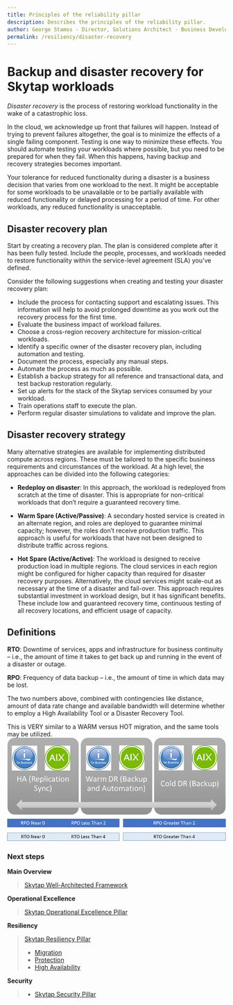 ```yaml
---
title: Principles of the reliability pillar
description: Describes the principles of the reliability pillar.
author: George Stamos - Director, Solutions Architect - Business Development
permalink: /resiliency/disaster-recovery
---
```


# Backup and disaster recovery for Skytap workloads

*Disaster recovery* is the process of restoring workload functionality in the wake of a catastrophic loss.

In the cloud, we acknowledge up front that failures will happen. Instead of trying to prevent failures altogether, the goal is to minimize the effects of a single failing component. Testing is one way to minimize these effects. You should automate testing your workloads where possible, but you need to be prepared for when they fail. When this happens, having backup and recovery strategies becomes important.

Your tolerance for reduced functionality during a disaster is a business decision that varies from one workload to the next. It might be acceptable for some workloads to be unavailable or to be partially available with reduced functionality or delayed processing for a period of time. For other workloads, any reduced functionality is unacceptable. 

## Disaster recovery plan

Start by creating a recovery plan. The plan is considered complete after it has been fully tested. Include the people, processes, and workloads needed to restore functionality within the service-level agreement (SLA) you've defined.

Consider the following suggestions when creating and testing your disaster recovery plan:

- Include the process for contacting support and escalating issues. This information will help to avoid prolonged downtime as you work out the recovery process for the first time.
- Evaluate the business impact of workload failures.
- Choose a cross-region recovery architecture for mission-critical workloads.
- Identify a specific owner of the disaster recovery plan, including automation and testing.
- Document the process, especially any manual steps.
- Automate the process as much as possible.
- Establish a backup strategy for all reference and transactional data, and test backup restoration regularly.
- Set up alerts for the stack of the Skytap services consumed by your workload.
- Train operations staff to execute the plan.
- Perform regular disaster simulations to validate and improve the plan.

## Disaster recovery strategy

Many alternative strategies are available for implementing distributed compute across regions. These must be tailored to the specific business requirements and circumstances of the workload. At a high level, the approaches can be divided into the following categories:

- **Redeploy on disaster**: In this approach, the workload is redeployed from scratch at the time of disaster. This is appropriate for non-critical workloads that don’t require a guaranteed recovery time.

- **Warm Spare (Active/Passive)**: A secondary hosted service is created in an alternate region, and roles are deployed to guarantee minimal capacity; however, the roles don’t receive production traffic. This approach is useful for workloads that have not been designed to distribute traffic across regions.

- **Hot Spare (Active/Active)**: The workload is designed to receive production load in multiple regions. The cloud services in each region might be configured for higher capacity than required for disaster recovery purposes. Alternatively, the cloud services might scale-out as necessary at the time of a disaster and fail-over. This approach requires substantial investment in workload design, but it has significant benefits. These include low and guaranteed recovery time, continuous testing of all recovery locations, and efficient usage of capacity.

## Definitions

**RTO**: Downtime of services, apps and infrastructure for business continuity – i.e., the amount of time it takes to get back up and running in the event of a disaster or outage.

**RPO**: Frequency of data backup – i.e., the amount of time in which data may be lost.

The two numbers above, combined with contingencies like distance, amount of data rate change and available bandwidth will determine whether to employ a High Availability Tool or a Disaster Recovery Tool.

This is VERY similar to a WARM versus HOT migration, and the same tools may be utilized.
<img src="https://raw.githubusercontent.com/skytap/well-architected-framework/master/resiliency/media/backuptypes.png" width="800">

### Next steps

**Main Overview**
> [Skytap Well-Architected Framework](../)

**Operational Excellence**
>[Skytap Operational Excellence Pillar](../operations/)

**Resiliency**
>[Skytap Resiliency Pillar](./)
>* [Migration](./migrations)
>* [Protection](./backups)
>* [High Availability](./ibmi-disaster-recovery)

**Security**
> * [Skytap Security Pillar](../security/)

